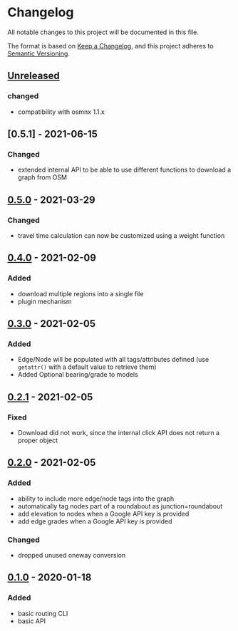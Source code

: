 # Changelog

All notable changes to this project will be documented in this file.

The format is based on [Keep a Changelog](https://keepachangelog.com/en/1.0.0/),
and this project adheres to [Semantic Versioning](https://semver.org/spec/v2.0.0.html).

## [Unreleased]

### changed

* compatibility with osmnx 1.1.x

## [0.5.1] - 2021-06-15

### Changed

* extended internal API to be able to use different functions to download a graph from OSM

## [0.5.0] - 2021-03-29

### Changed

* travel time calculation can now be customized using a weight function

## [0.4.0] - 2021-02-09

### Added

* download multiple regions into a single file
* plugin mechanism 

## [0.3.0] - 2021-02-05

### Added

* Edge/Node will be populated with all tags/attributes defined (use `getattr()` with a default value to retrieve them)
* Added Optional bearing/grade to models

## [0.2.1] - 2021-02-05

### Fixed

* Download did not work, since the internal click API does not return a proper object

## [0.2.0] - 2021-02-05

### Added

* ability to include more edge/node tags into the graph
* automatically tag nodes part of a roundabout as junction=roundabout
* add elevation to nodes when a Google API key is provided
* add edge grades when a Google API key is provided

### Changed

* dropped unused oneway conversion

## [0.1.0] - 2020-01-18

### Added

* basic routing CLI
* basic API

[Unreleased]: https://github.com/escaped/routor/compare/0.4.0...HEAD
[0.5.0]: https://github.com/escaped/routor/compare/0.4.0...0.5.0
[0.4.0]: https://github.com/escaped/routor/compare/0.3.0...0.4.0
[0.3.0]: https://github.com/escaped/routor/compare/0.2.1...0.3.0
[0.2.1]: https://github.com/escaped/routor/compare/0.2.0...0.2.1
[0.2.0]: https://github.com/escaped/routor/compare/0.1.0...0.2.0
[0.1.0]: https://github.com/escaped/routor/tree/0.1.0
